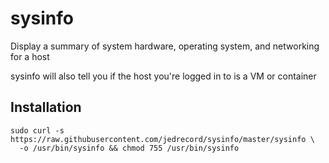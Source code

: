 # sysinfo
Display a summary of system hardware, operating system, and networking for a host

sysinfo will also tell you if the host you're logged in to is a VM or container



## Installation
```
sudo curl -s https://raw.githubusercontent.com/jedrecord/sysinfo/master/sysinfo \
  -o /usr/bin/sysinfo && chmod 755 /usr/bin/sysinfo
```
